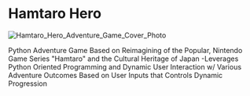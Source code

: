 # Hamtaro Hero

![Hamtaro_Hero_Adventure_Game_Cover_Photo](https://user-images.githubusercontent.com/100870737/182396029-d55a3131-9227-4954-9ded-e54eecba39c2.png)

Python Adventure Game Based on Reimagining of the Popular,  Nintendo Game Series "Hamtaro" and the Cultural Heritage of Japan
-Leverages Python Oriented Programming and Dynamic User Interaction w/ Various Adventure Outcomes Based on User Inputs that Controls Dynamic Progression

